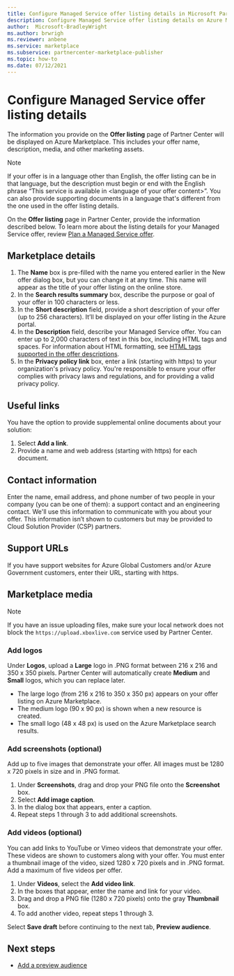 ```yaml
---
title: Configure Managed Service offer listing details in Microsoft Partner Center
description: Configure Managed Service offer listing details on Azure Marketplace. 
author:  Microsoft-BradleyWright
ms.author: brwrigh
ms.reviewer: anbene
ms.service: marketplace
ms.subservice: partnercenter-marketplace-publisher
ms.topic: how-to
ms.date: 07/12/2021
---
```


# Configure Managed Service offer listing details

The information you provide on the **Offer listing** page of Partner Center will be displayed on Azure Marketplace. This includes your offer name, description, media, and other marketing assets.

> [!NOTE]
> If your offer is in a language other than English, the offer listing can be in that language, but the description must begin or end with the English phrase “This service is available in &lt;language of your offer content>”. You can also provide supporting documents in a language that's different from the one used in the offer listing details.

On the **Offer listing** page in Partner Center, provide the information described below. To learn more about the listing details for your Managed Service offer, review [Plan a Managed Service offer](./plan-managed-service-offer.md).

## Marketplace details

1. The **Name** box is pre-filled with the name you entered earlier in the New offer dialog box, but you can change it at any time. This name will appear as the title of your offer listing on the online store.
2. In the **Search results summary** box, describe the purpose or goal of your offer in 100 characters or less.
3. In the **Short description** field, provide a short description of your offer (up to 256 characters). It’ll be displayed on your offer listing in the Azure portal.
4. In the **Description** field, describe your Managed Service offer. You can enter up to 2,000 characters of text in this box, including HTML tags and spaces. For information about HTML formatting, see [HTML tags supported in the offer descriptions](./supported-html-tags.md).
5. In the **Privacy policy link** box, enter a link (starting with https) to your organization's privacy policy. You're responsible to ensure your offer complies with privacy laws and regulations, and for providing a valid privacy policy.

## Useful links

You have the option to provide supplemental online documents about your solution:

1. Select **Add a link**.
2. Provide a name and web address (starting with https) for each document.

## Contact information

Enter the name, email address, and phone number of two people in your company (you can be one of them): a support contact and an engineering contact. We'll use this information to communicate with you about your offer. This information isn’t shown to customers but may be provided to Cloud Solution Provider (CSP) partners.

## Support URLs

If you have support websites for Azure Global Customers and/or Azure Government customers, enter their URL, starting with https.

## Marketplace media

> [!NOTE]
> If you have an issue uploading files, make sure your local network does not block the `https://upload.xboxlive.com` service used by Partner Center.

### Add logos

Under **Logos**, upload a **Large** logo in .PNG format between 216 x 216 and 350 x 350 pixels. Partner Center will automatically create **Medium** and **Small** logos, which you can replace later.

- The large logo (from 216 x 216 to 350 x 350 px) appears on your offer listing on Azure Marketplace.
- The medium logo (90 x 90 px) is shown when a new resource is created.
- The small logo (48 x 48 px) is used on the Azure Marketplace search results.

### Add screenshots (optional)

Add up to five images that demonstrate your offer. All images must be 1280 x 720 pixels in size and in .PNG format.

1. Under **Screenshots**, drag and drop your PNG file onto the **Screenshot** box.
2. Select **Add image caption**.
3. In the dialog box that appears, enter a caption.
4. Repeat steps 1 through 3 to add additional screenshots.

### Add videos (optional)

You can add links to YouTube or Vimeo videos that demonstrate your offer. These videos are shown to customers along with your offer. You must enter a thumbnail image of the video, sized 1280 x 720 pixels and in .PNG format. Add a maximum of five videos per offer.

1. Under **Videos**, select the **Add video link**.
2. In the boxes that appear, enter the name and link for your video.
3. Drag and drop a PNG file (1280 x 720 pixels) onto the gray **Thumbnail** box.
4. To add another video, repeat steps 1 through 3.

Select **Save draft** before continuing to the next tab, **Preview audience**.

## Next steps

- [Add a preview audience](create-managed-service-offer-preview.md)
